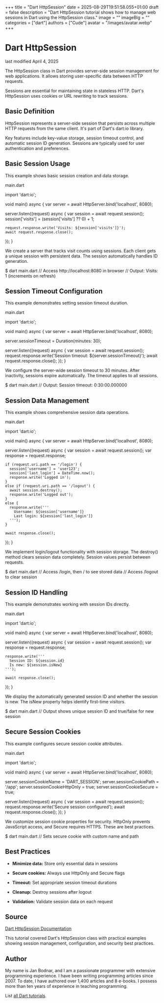 +++
title = "Dart HttpSession"
date = 2025-08-29T19:51:58.055+01:00
draft = false
description = "Dart HttpSession tutorial shows how to manage web sessions in Dart using the HttpSession class."
image = ""
imageBig = ""
categories = ["dart"]
authors = ["Cude"]
avatar = "/images/avatar.webp"
+++

# Dart HttpSession

last modified April 4, 2025

The HttpSession class in Dart provides server-side session
management for web applications. It allows storing user-specific data
between HTTP requests.

Sessions are essential for maintaining state in stateless HTTP. Dart's
HttpSession uses cookies or URL rewriting to track sessions.

## Basic Definition

HttpSession represents a server-side session that persists
across multiple HTTP requests from the same client. It's part of Dart's
dart:io library.

Key features include key-value storage, session timeout control, and
automatic session ID generation. Sessions are typically used for user
authentication and preferences.

## Basic Session Usage

This example shows basic session creation and data storage.

main.dart
  

import 'dart:io';

void main() async {
  var server = await HttpServer.bind('localhost', 8080);
  
  server.listen((request) async {
    var session = await request.session();
    session['visits'] = (session['visits'] ?? 0) + 1;
    
    request.response.write('Visits: ${session['visits']}');
    await request.response.close();
  });
}

We create a server that tracks visit counts using sessions. Each client
gets a unique session with persistent data. The session automatically
handles ID generation.

$ dart main.dart
// Access http://localhost:8080 in browser
// Output: Visits: 1 (increments on refresh)

## Session Timeout Configuration

This example demonstrates setting session timeout duration.

main.dart
  

import 'dart:io';

void main() async {
  var server = await HttpServer.bind('localhost', 8080);
  
  server.sessionTimeout = Duration(minutes: 30);
  
  server.listen((request) async {
    var session = await request.session();
    request.response.write('Session timeout: ${server.sessionTimeout}');
    await request.response.close();
  });
}

We configure the server-wide session timeout to 30 minutes. After inactivity,
sessions expire automatically. The timeout applies to all sessions.

$ dart main.dart
// Output: Session timeout: 0:30:00.000000

## Session Data Management

This example shows comprehensive session data operations.

main.dart
  

import 'dart:io';

void main() async {
  var server = await HttpServer.bind('localhost', 8080);
  
  server.listen((request) async {
    var session = await request.session();
    var response = request.response;
    
    if (request.uri.path == '/login') {
      session['username'] = 'user123';
      session['last_login'] = DateTime.now();
      response.write('Logged in');
    } 
    else if (request.uri.path == '/logout') {
      await session.destroy();
      response.write('Logged out');
    }
    else {
      response.write('''
        Username: ${session['username']}
        Last login: ${session['last_login']}
      ''');
    }
    
    await response.close();
  });
}

We implement login/logout functionality with session storage. The destroy()
method clears session data completely. Session values persist between requests.

$ dart main.dart
// Access /login, then / to see stored data
// Access /logout to clear session

## Session ID Handling

This example demonstrates working with session IDs directly.

main.dart
  

import 'dart:io';

void main() async {
  var server = await HttpServer.bind('localhost', 8080);
  
  server.listen((request) async {
    var session = await request.session();
    var response = request.response;
    
    response.write('''
      Session ID: ${session.id}
      Is new: ${session.isNew}
    ''');
    
    await response.close();
  });
}

We display the automatically generated session ID and whether the session
is new. The isNew property helps identify first-time visitors.

$ dart main.dart
// Output shows unique session ID and true/false for new session

## Secure Session Cookies

This example configures secure session cookie attributes.

main.dart
  

import 'dart:io';

void main() async {
  var server = await HttpServer.bind('localhost', 8080);
  
  server.sessionCookieName = 'DART_SESSION';
  server.sessionCookiePath = '/app';
  server.sessionCookieHttpOnly = true;
  server.sessionCookieSecure = true;
  
  server.listen((request) async {
    var session = await request.session();
    request.response.write('Secure session configured');
    await request.response.close();
  });
}

We customize session cookie properties for security. HttpOnly prevents
JavaScript access, and Secure requires HTTPS. These are best practices.

$ dart main.dart
// Sets secure cookie with custom name and path

## Best Practices

- **Minimize data:** Store only essential data in sessions

- **Secure cookies:** Always use HttpOnly and Secure flags

- **Timeout:** Set appropriate session timeout durations

- **Cleanup:** Destroy sessions after logout

- **Validation:** Validate session data on each request

## Source

[Dart HttpSession Documentation](https://api.dart.dev/stable/dart-io/HttpSession-class.html)

This tutorial covered Dart's HttpSession class with practical examples showing
session management, configuration, and security best practices.

## Author

My name is Jan Bodnar, and I am a passionate programmer with extensive
programming experience. I have been writing programming articles since 2007.
To date, I have authored over 1,400 articles and 8 e-books. I possess more
than ten years of experience in teaching programming.

List [all Dart tutorials](/dart/).